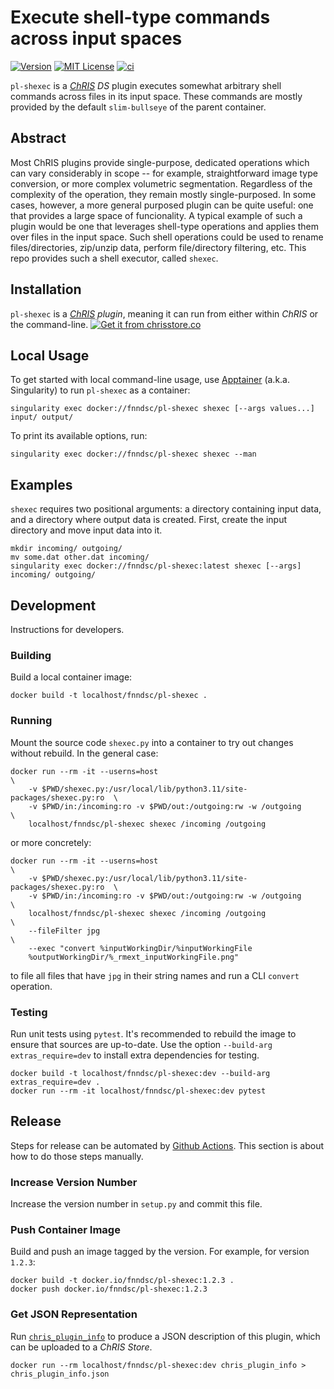 # Execute shell-type commands across input spaces

[![Version](https://img.shields.io/docker/v/fnndsc/pl-shexec?sort=semver)](https://hub.docker.com/r/fnndsc/pl-shexec)
[![MIT License](https://img.shields.io/github/license/fnndsc/pl-shexec)](https://github.com/FNNDSC/pl-shexec/blob/main/LICENSE)
[![ci](https://github.com/FNNDSC/pl-shexec/actions/workflows/ci.yml/badge.svg)](https://github.com/FNNDSC/pl-shexec/actions/workflows/ci.yml)

`pl-shexec` is a [_ChRIS_](https://chrisproject.org/) _DS_ plugin executes somewhat arbitrary shell commands across files in its input space. These commands are mostly provided by the default `slim-bullseye` of the parent container.

## Abstract

Most ChRIS plugins provide single-purpose, dedicated operations which can vary considerably in scope -- for example, straightforward image type conversion, or more complex volumetric segmentation. Regardless of the complexity of the operation, they remain mostly single-purposed. In some cases, however, a more general purposed plugin can be quite useful: one that provides a large space of funcionality. A typical example of such a plugin would be one that leverages shell-type operations and applies them over files in the input space. Such shell operations could be used to rename files/directories, zip/unzip data, perform file/directory filtering, etc. This repo provides such a shell executor, called `shexec`.

## Installation

`pl-shexec` is a _[ChRIS](https://chrisproject.org/) plugin_, meaning it can run from either within _ChRIS_ or the command-line. [![Get it from chrisstore.co](https://ipfs.babymri.org/ipfs/QmaQM9dUAYFjLVn3PpNTrpbKVavvSTxNLE5BocRCW1UoXG/light.png)](https://chrisstore.co/plugin/pl-shexec)

## Local Usage

To get started with local command-line usage, use [Apptainer](https://apptainer.org/) (a.k.a. Singularity) to run `pl-shexec` as a container:

```shell
singularity exec docker://fnndsc/pl-shexec shexec [--args values...] input/ output/
```

To print its available options, run:

```shell
singularity exec docker://fnndsc/pl-shexec shexec --man
```

## Examples

`shexec` requires two positional arguments: a directory containing input data, and a directory where output data is created. First, create the input directory and move input data into it.

```shell
mkdir incoming/ outgoing/
mv some.dat other.dat incoming/
singularity exec docker://fnndsc/pl-shexec:latest shexec [--args] incoming/ outgoing/
```

## Development

Instructions for developers.

### Building

Build a local container image:

```shell
docker build -t localhost/fnndsc/pl-shexec .
```

### Running

Mount the source code `shexec.py` into a container to try out changes without rebuild. In the general case:

```shell
docker run --rm -it --userns=host                                           \
    -v $PWD/shexec.py:/usr/local/lib/python3.11/site-packages/shexec.py:ro  \
    -v $PWD/in:/incoming:ro -v $PWD/out:/outgoing:rw -w /outgoing           \
    localhost/fnndsc/pl-shexec shexec /incoming /outgoing
```

or more concretely:

```shell
docker run --rm -it --userns=host                                           \
    -v $PWD/shexec.py:/usr/local/lib/python3.11/site-packages/shexec.py:ro  \
    -v $PWD/in:/incoming:ro -v $PWD/out:/outgoing:rw -w /outgoing           \
    localhost/fnndsc/pl-shexec shexec /incoming /outgoing                   \
    --fileFilter jpg                                                        \
    --exec "convert %inputWorkingDir/%inputWorkingFile
    %outputWorkingDir/%_rmext_inputWorkingFile.png"
```

to file all files that have `jpg` in their string names and run a CLI `convert` operation.


### Testing

Run unit tests using `pytest`.
It's recommended to rebuild the image to ensure that sources are up-to-date.
Use the option `--build-arg extras_require=dev` to install extra dependencies for testing.

```shell
docker build -t localhost/fnndsc/pl-shexec:dev --build-arg extras_require=dev .
docker run --rm -it localhost/fnndsc/pl-shexec:dev pytest
```

## Release

Steps for release can be automated by [Github Actions](.github/workflows/ci.yml).
This section is about how to do those steps manually.

### Increase Version Number

Increase the version number in `setup.py` and commit this file.

### Push Container Image

Build and push an image tagged by the version. For example, for version `1.2.3`:

```
docker build -t docker.io/fnndsc/pl-shexec:1.2.3 .
docker push docker.io/fnndsc/pl-shexec:1.2.3
```

### Get JSON Representation

Run [`chris_plugin_info`](https://github.com/FNNDSC/chris_plugin#usage)
to produce a JSON description of this plugin, which can be uploaded to a _ChRIS Store_.

```shell
docker run --rm localhost/fnndsc/pl-shexec:dev chris_plugin_info > chris_plugin_info.json
```

